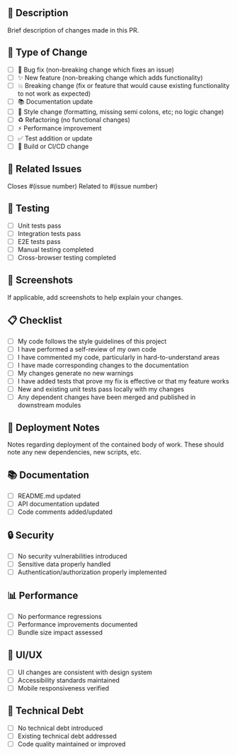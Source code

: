 ## 📝 Description
Brief description of changes made in this PR.

## 🎯 Type of Change
- [ ] 🐛 Bug fix (non-breaking change which fixes an issue)
- [ ] ✨ New feature (non-breaking change which adds functionality)
- [ ] 💥 Breaking change (fix or feature that would cause existing functionality to not work as expected)
- [ ] 📚 Documentation update
- [ ] 🎨 Style change (formatting, missing semi colons, etc; no logic change)
- [ ] ♻️ Refactoring (no functional changes)
- [ ] ⚡ Performance improvement
- [ ] ✅ Test addition or update
- [ ] 🔧 Build or CI/CD change

## 🔗 Related Issues
Closes #(issue number)
Related to #(issue number)

## 🧪 Testing
- [ ] Unit tests pass
- [ ] Integration tests pass
- [ ] E2E tests pass
- [ ] Manual testing completed
- [ ] Cross-browser testing completed

## 📸 Screenshots
If applicable, add screenshots to help explain your changes.

## 📋 Checklist
- [ ] My code follows the style guidelines of this project
- [ ] I have performed a self-review of my own code
- [ ] I have commented my code, particularly in hard-to-understand areas
- [ ] I have made corresponding changes to the documentation
- [ ] My changes generate no new warnings
- [ ] I have added tests that prove my fix is effective or that my feature works
- [ ] New and existing unit tests pass locally with my changes
- [ ] Any dependent changes have been merged and published in downstream modules

## 🚀 Deployment Notes
Notes regarding deployment of the contained body of work. These should note any
new dependencies, new scripts, etc.

## 📚 Documentation
- [ ] README.md updated
- [ ] API documentation updated
- [ ] Code comments added/updated

## 🔒 Security
- [ ] No security vulnerabilities introduced
- [ ] Sensitive data properly handled
- [ ] Authentication/authorization properly implemented

## 📊 Performance
- [ ] No performance regressions
- [ ] Performance improvements documented
- [ ] Bundle size impact assessed

## 🎨 UI/UX
- [ ] UI changes are consistent with design system
- [ ] Accessibility standards maintained
- [ ] Mobile responsiveness verified

## 🔧 Technical Debt
- [ ] No technical debt introduced
- [ ] Existing technical debt addressed
- [ ] Code quality maintained or improved
